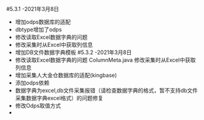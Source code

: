 #5.3.1 -2021年3月8日
- 增加odps数据库的适配
- dbtype增加了odps
- 修改读取Excel数据字典的问题
- 修改采集时从Excel中获取列信息
- 增加DB文件数据字典模板
#5.3.2 -2021年3月8日
- 修改读取Excel数据字典的问题 ColumnMeta.java 修改采集时从Excel中获取列信息
- 增加采集人大金仓数据库的适配(kingbase)
- 添加odps依赖
- 数据字典为excel,db文件采集报错（请检查数据字典的格式，暂不支持db文件采集数据字典excel格式）的问题修复
- 修改Odps取值方式
- 
